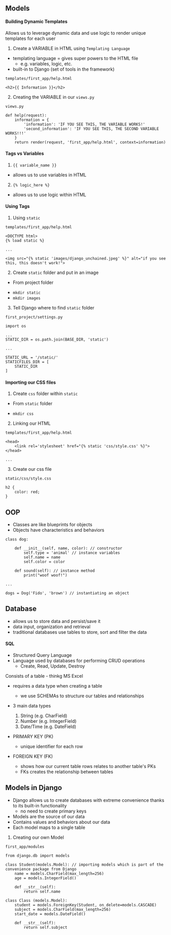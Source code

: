 ## Models

#### Building Dynamic Templates

Allows us to leverage dynamic data and use logic to render unique templates for each user

1. Create a VARIABLE in HTML using `Templating Language`

- templating language = gives super powers to the HTML file
  - e.g. variables, logic, etc.
- built-in to Django (set of tools in the framework)

`templates/first_app/help.html`

```
<h2>{{ Information }}</h2>
```

2. Creating the VARIABLE in our `views.py`

`views.py`

```
def help(request):
    information = {
        'information': 'IF YOU SEE THIS, THE VARIABLE WORKS!'
        'second_information': 'IF YOU SEE THIS, THE SECOND VARIABLE WORKS!!!'
    }
    return render(request, 'first_app/help.html', context=information)
```

#### Tags vs Variables

1. `{{ variable_name }}`

- allows us to use variables in HTML

2. `{% logic_here %}`

- allows us to use logic within HTML

#### Using Tags

1. Using `static`

`templates/first_app/help.html`

```
<DOCTYPE html>
{% load static %}

...

<img src="{% static 'images/django_unchained.jpeg' %}" alt="if you see this, this doesn't work!">

```

2. Create `static` folder and put in an image

- From project folder

* `mkdir static`
* `mkdir images`

3. Tell Django where to find `static` folder

`first_project/settings.py`

```
import os

...
STATIC_DIR = os.path.join(BASE_DIR, 'static')

...

STATIC_URL = '/static/'
STATICFILES_DIR = [
    STATIC_DIR
]

```

#### Importing our CSS files

1. Create `css` folder within `static`

- From `static` folder

* `mkdir css`

2. Linking our HTML

`templates/first_app/help.html`

```
<head>
    <link rel='stylesheet' href="{% static 'css/style.css' %}">
</head>

...
```

3. Create our css file

`static/css/style.css`

```
h2 {
    color: red;
}
```

## OOP

- Classes are like blueprints for objects
- Objects have characteristics and behaviors

```
class dog:

    def __init__(self, name, color): // constructor
        self.type = 'animal' // instance variables
        self.name = name
        self.color = color

    def sound(self): // instance method
        print("woof woof!")

...

dogs = Dog('Fido', 'brown') // instantiating an object

```

## Database

- allows us to store data and persist/save it
- data input, organization and retrieval
- traditional databases use tables to store, sort and filter the data

#### SQL

- Structured Query Language
- Language used by databases for performing CRUD operations
  - Create, Read, Update, Destroy

Consists of a table - thinkg MS Excel

- requires a data type when creating a table
  - we use SCHEMAs to structure our tables and relationships
- 3 main data types

  1. String (e.g. CharField)
  2. Number (e.g. IntegerField)
  3. Date/Time (e.g. DateField)

- PRIMARY KEY (PK)
  - unique identifier for each row
- FOREIGN KEY (FK)
  - shows how our current table rows relates to another table's PKs
  - FKs creates the relationship between tables

## Models in Django

- Django allows us to create databases with extreme convenience thanks to its built-in functionality
  - no need to create primary keys
- Models are the source of our data
- Contains values and behaviors about our data
- Each model maps to a single table

1. Creating our own Model

`first_app/modules`

```
from django.db import models

class Student(models.Model): // importing models which is part of the convenience package from Django
    name = models.CharField(max_length=256)
    age = models.IntegerField()

    def __str__(self):
        return self.name

class Class (models.Model):
    student = models.ForeignKey(Student, on_delete=models.CASCADE)
    subject = models.CharField(max_length=256)
    start_date = models.DateField()

    def __str__(self):
        return self.subject
```
